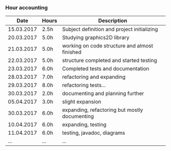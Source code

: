 ### Hour accounting
Date | Hours | Description
--------------- | ----- | ------
15.03.2017 | 2.5h | Subject definition and project initializing
20.03.2017 | 5.0h | Studying graphics2D library
21.03.2017 | 5.0h | working on code structure and almost finished
22.03.2017 | 5.0h | structure completed and started testing
23.03.2017 | 6.0h | Completed tests and documentation
28.03.2017 | 7.0h | refactoring and expanding
29.03.2017 | 8.0h | refactoring tests...
30.03.2017 | 2.0h | documenting and planning further
05.04.2017 | 3.0h | slight expansion
30.03.2017 | 6.0h | expanding, refactoring but mostly documenting
10.04.2017 | 6.0h | expanding, testing
11.04.2017 | 6.0h | testing, javadoc, diagrams
... | ... | ...


